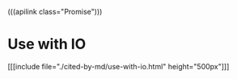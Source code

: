 (((apilink class="Promise")))

# Use with IO
[[[include file="./cited-by-md/use-with-io.html" height="500px"]]]